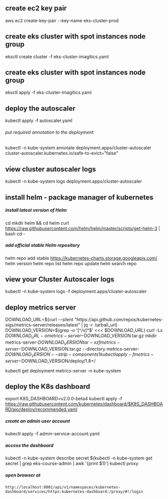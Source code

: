 ## create ec2 key pair 
aws ec2 create-key-pair --key-name eks-cluster-prod

## create eks cluster with spot instances node group
eksctl create cluster -f eks-cluster-imagitics.yaml

## create eks cluster with spot instances node group
eksctl apply -f eks-cluster-imagitics.yaml

## deploy the autoscaler
kubectl apply -f autoscaler.yaml

###### put required annotation to the deployment:
kubectl -n kube-system annotate deployment.apps/cluster-autoscaler cluster-autoscaler.kubernetes.io/safe-to-evict="false"

## view cluster autoscaler logs
kubectl -n kube-system logs deployment.apps/cluster-autoscaler

## install helm - package manager of kubernetes
##### install latest version of Helm
cd 
mkdir helm && cd helm
curl https://raw.githubusercontent.com/helm/helm/master/scripts/get-helm-3 | bash
cd -

##### add official stable Helm repository
helm repo add stable https://kubernetes-charts.storage.googleapis.com/
helm version
helm repo list
helm repo update
helm search repo

## view your Cluster Autoscaler logs
kubectl -n kube-system logs -f deployment.apps/cluster-autoscaler

## deploy metrics server
DOWNLOAD_URL=$(curl --silent "https://api.github.com/repos/kubernetes-sigs/metrics-server/releases/latest" | jq -r .tarball_url) 
DOWNLOAD_VERSION=$(grep -o '[^/v]*$' <<< $DOWNLOAD_URL)
curl -Ls $DOWNLOAD_URL -o metrics-server-$DOWNLOAD_VERSION.tar.gz
mkdir metrics-server-$DOWNLOAD_VERSION
tar -xzf metrics-server-$DOWNLOAD_VERSION.tar.gz --directory metrics-server-$DOWNLOAD_VERSION --strip-components 1
kubectl apply -f metrics-server-$DOWNLOAD_VERSION/deploy/1.8+/

kubectl get deployment metrics-server -n kube-system

## deploy the K8s dashboard
export K8S_DASHBOARD=v2.0.0-beta4
kubectl apply -f https://raw.githubusercontent.com/kubernetes/dashboard/$K8S_DASHBOARD/aio/deploy/recommended.yaml

##### create an admin user account
kubectl apply -f admin-service-account.yaml
   
##### access the dashboard
kubectl -n kube-system describe secret $(kubectl -n kube-system get secret | grep eks-course-admin | awk '{print $1}')
kubectl proxy

##### open browser at 
`http://localhost:8001/api/v1/namespaces/kubernetes-dashboard/services/https:kubernetes-dashboard:/proxy/#!/login`

